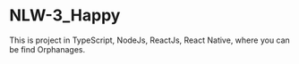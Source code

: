 # NLW-3_Happy
 This is project in TypeScript, NodeJs, ReactJs, React Native, where you can be find Orphanages.
